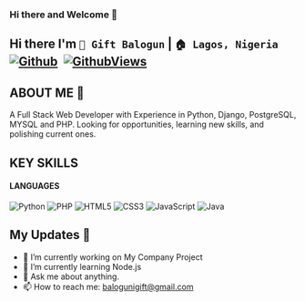 ### Hi there and Welcome 👋
## Hi there I'm `👦 Gift Balogun` |  `🏠 Lagos, Nigeria` [![Github](https://img.shields.io/github/followers/giftbalogun?label=Follow&style=social)](https://github.com/giftbalogun)&nbsp; [![GithubViews](https://api.freemotion-llc.com/api/github/v1/profile-views?username=giftbalogun)](https://github.com/giftbalogun)


## ABOUT ME 👋 

A Full Stack Web Developer with Experience in Python, Django, PostgreSQL, MYSQL and PHP. Looking for opportunities, learning new skills, and polishing current ones. 


## KEY SKILLS

#### LANGUAGES
![Python](https://img.shields.io/badge/-Python-%233776AB?style=flat-square&logo=Python&logoColor=ffffff)
![PHP](https://img.shields.io/badge/-PHP-%233776AB?style=flat-square&logo=PHP&logoColor=ffffff)
![HTML5](https://img.shields.io/badge/-HTML5-%23E44D27?style=flat-square&logo=html5&logoColor=ffffff)
![CSS3](https://img.shields.io/badge/-CSS3-%231572B6?style=flat-square&logo=css3)
![JavaScript](https://img.shields.io/badge/-JavaScript-%23F7DF1C?style=flat-square&logo=javascript&logoColor=000000&labelColor=%23F7DF1C&color=%23FFCE5A)
![Java](https://img.shields.io/badge/-Java-%23007396?style=flat-square&logo=Java)


## My Updates 👋 

- 🔭 I’m currently working on My Company Project
- 🌱 I’m currently learning Node.js
- 💬 Ask me about anything.
- 📫 How to reach me: balogunigift@gmail.com
<!--
**giftbalogun/giftbalogun** is a ✨ _special_ ✨ repository because its `README.md` (this file) appears on your GitHub profile.

Here are some ideas to get you started:

- 🔭 I’m currently working on ...
- 🌱 I’m currently learning ...
- 👯 I’m looking to collaborate on ...
- 🤔 I’m looking for help with ...
- 💬 Ask me about ...
- 📫 How to reach me: ...
- 😄 Pronouns: ...
- ⚡ Fun fact: ...
-->
